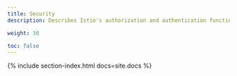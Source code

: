 ```yaml
---
title: Security
description: Describes Istio's authorization and authentication functionality.

weight: 30

toc: false
---
```


{% include section-index.html docs=site.docs %}

